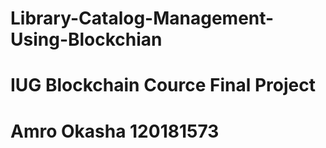 # Library-Catalog-Management-Using-Blockchian
# IUG Blockchain Cource Final Project
# Amro Okasha 120181573
